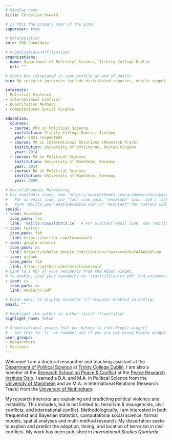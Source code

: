 ```yaml
---
# Display name
title: Christian Oswald

# Is this the primary user of the site?
superuser: true

# Role/position
role: PhD Candidate

# Organizations/Affiliations
organizations:
- name: Department of Political Science, Trinity College Dublin
  url: ""

# Short bio (displayed in user profile at end of posts)
bio: My research interests include distributed robotics, mobile computing and programmable matter.

interests:
- Political Violence
- International Conflict
- Quantitative Methods
- Computational Social Science

education:
  courses:
  - course: PhD in Political Science
    institution: Trinity College Dublin, Ireland
    year: 2021 (expected)
  - course: MA in International Relations (Research Track)
    institution: University of Nottingham, United Kingdom
    year: 2014
  - course: MA in Political Science
    institution: University of Mannheim, Germany
    year: 2014
  - course: BA in Political Science
    institution: University of Mannheim, Germany
    year: 2009

# Social/Academic Networking
# For available icons, see: https://sourcethemes.com/academic/docs/page-builder/#icons
#   For an email link, use "fas" icon pack, "envelope" icon, and a link in the
#   form "mailto:your-email@example.com" or "#contact" for contact widget.
social:
- icon: envelope
  icon_pack: fas
  link: 'mailto:coswald@tcd.ie'  # For a direct email link, use "mailto:test@example.org"/otherwise /#contact.
- icon: twitter
  icon_pack: fab
  link: https://twitter.com/teamoswald
- icon: google-scholar
  icon_pack: ai
  link: https://scholar.google.com/citations?user=vn6zkwYAAAAJ&hl=en
- icon: github
  icon_pack: fab
  link: https://github.com/christianoswald
# Link to a PDF of your resume/CV from the About widget.
# To enable, copy your resume/CV to `static/files/cv.pdf` and uncomment the lines below.
- icon: cv
  icon_pack: ai
  link: media/cv.pdf

# Enter email to display Gravatar (if Gravatar enabled in Config)
email: ""

# Highlight the author in author lists? (true/false)
highlight_name: false

# Organizational groups that you belong to (for People widget)
#   Set this to `[]` or comment out if you are not using People widget.
user_groups:
- Researchers
- Visitors
---
```


Welcome! I am a doctoral researcher and teaching assistant at the [Department of Political Science](https://www.tcd.ie/Political_Science/) at [Trinity College Dublin](https://www.tcd.ie/). I am also a member of the [Research School on Peace & Conflict](http://www.peaceconflictresearch.org/) at the [Peace Research Institute Oslo](https://www.prio.org/).  I earned a B.A. and M.A. in Political Science from the [University of Mannheim](https://www.uni-mannheim.de/en/) and an M.A. in International Relations (Research Track) from the [University of Nottingham](https://www.nottingham.ac.uk/).

My research interests are explaining and predicting political violence and instability. This includes, but is not limited to, terrorism & insurgencies, civil conflicts, and international conflict. Methodologically, I am interested in both frequentist and Bayesian statistics, computational social science, formal models, spatial analyses and multi-method research. My dissertation seeks to explain and predict the adoption, timing, and location of terrorism in civil conflicts. My work has been published in *International Studies Quarterly*.
